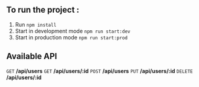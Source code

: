 ## **To run the project :**

1. Run `npm install`
2. Start in development mode `npm run start:dev`
3. Start in production mode `npm run start:prod`

## **Available API**

`GET` **/api/users**
`GET` **/api/users/:id**
`POST` **/api/users**
`PUT` **/api/users/:id**
`DELETE` **/api/users/:id**
